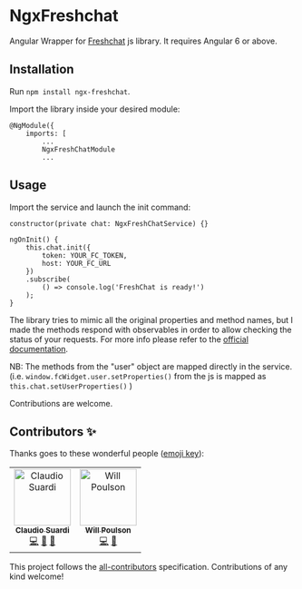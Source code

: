# NgxFreshchat

Angular Wrapper for [Freshchat](https://www.freshworks.com/live-chat-software/) js library. It requires Angular 6 or above.

## Installation
Run ```npm install ngx-freshchat```.

Import the library inside your desired module:

```
@NgModule({
    imports: [
        ...
        NgxFreshChatModule
        ...
```

## Usage
Import the service and launch the init command:

```
constructor(private chat: NgxFreshChatService) {}

ngOnInit() {
    this.chat.init({
        token: YOUR_FC_TOKEN,
        host: YOUR_FC_URL
    })
    .subscribe(
        () => console.log('FreshChat is ready!')
    );
}

```

The library tries to mimic all the original properties and method names, but I made the methods respond with observables in order to allow checking the status of your requests.
For more info please refer to the [official documentation](https://developers.freshchat.com/).

NB: The methods from the "user" object are mapped directly in the service. (i.e. ```window.fcWidget.user.setProperties()``` from the js is mapped as ```this.chat.setUserProperties()``` )


Contributions are welcome.

## Contributors ✨

Thanks goes to these wonderful people ([emoji key](https://allcontributors.org/docs/en/emoji-key)):

<!-- ALL-CONTRIBUTORS-LIST:START - Do not remove or modify this section -->
<!-- prettier-ignore-start -->
<!-- markdownlint-disable -->
<table>
  <tr>
    <td align="center"><a href="https://www.officinedigitaliitaliane.it/"><img src="https://avatars3.githubusercontent.com/u/7868362?v=4" width="100px;" alt="Claudio Suardi"/><br /><sub><b>Claudio Suardi</b></sub></a><br /><a href="https://github.com/beyondsanity/ngx-freshchat/commits?author=beyondsanity" title="Code">💻</a> <a href="https://github.com/beyondsanity/ngx-freshchat/commits?author=beyondsanity" title="Documentation">📖</a> <a href="#review-beyondsanity" title="Reviewed Pull Requests">👀</a></td>
    <td align="center"><a href="http://www.willpoulson.co.uk"><img src="https://avatars0.githubusercontent.com/u/12980659?v=4" width="100px;" alt="Will Poulson"/><br /><sub><b>Will Poulson</b></sub></a><br /><a href="https://github.com/beyondsanity/ngx-freshchat/commits?author=WillPoulson" title="Code">💻</a> <a href="https://github.com/beyondsanity/ngx-freshchat/commits?author=WillPoulson" title="Documentation">📖</a></td>
  </tr>
</table>

<!-- markdownlint-enable -->
<!-- prettier-ignore-end -->
<!-- ALL-CONTRIBUTORS-LIST:END -->

This project follows the [all-contributors](https://github.com/all-contributors/all-contributors) specification. Contributions of any kind welcome!